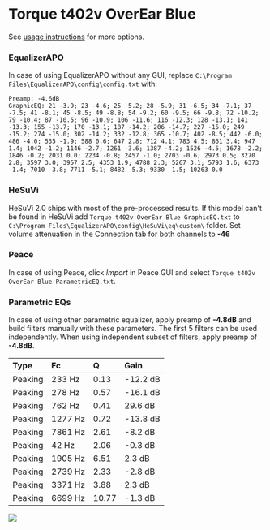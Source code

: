 # Torque t402v OverEar Blue
See [usage instructions](https://github.com/jaakkopasanen/AutoEq#usage) for more options.

### EqualizerAPO
In case of using EqualizerAPO without any GUI, replace `C:\Program Files\EqualizerAPO\config\config.txt`
with:
```
Preamp: -4.6dB
GraphicEQ: 21 -3.9; 23 -4.6; 25 -5.2; 28 -5.9; 31 -6.5; 34 -7.1; 37 -7.5; 41 -8.1; 45 -8.5; 49 -8.8; 54 -9.2; 60 -9.5; 66 -9.8; 72 -10.2; 79 -10.4; 87 -10.5; 96 -10.9; 106 -11.6; 116 -12.3; 128 -13.1; 141 -13.3; 155 -13.7; 170 -13.1; 187 -14.2; 206 -14.7; 227 -15.0; 249 -15.2; 274 -15.0; 302 -14.2; 332 -12.8; 365 -10.7; 402 -8.5; 442 -6.0; 486 -4.0; 535 -1.9; 588 0.6; 647 2.8; 712 4.1; 783 4.5; 861 3.4; 947 1.4; 1042 -1.2; 1146 -2.7; 1261 -3.6; 1387 -4.2; 1526 -4.5; 1678 -2.2; 1846 -0.2; 2031 0.0; 2234 -0.8; 2457 -1.0; 2703 -0.6; 2973 0.5; 3270 2.8; 3597 3.0; 3957 2.5; 4353 1.9; 4788 2.3; 5267 3.1; 5793 1.6; 6373 -1.4; 7010 -3.8; 7711 -5.1; 8482 -5.3; 9330 -1.5; 10263 0.0
```

### HeSuVi
HeSuVi 2.0 ships with most of the pre-processed results. If this model can't be found in HeSuVi add
`Torque t402v OverEar Blue GraphicEQ.txt` to `C:\Program Files\EqualizerAPO\config\HeSuVi\eq\custom\` folder.
Set volume attenuation in the Connection tab for both channels to **-46**

### Peace
In case of using Peace, click *Import* in Peace GUI and select `Torque t402v OverEar Blue ParametricEQ.txt`.

### Parametric EQs
In case of using other parametric equalizer, apply preamp of **-4.8dB** and build filters manually
with these parameters. The first 5 filters can be used independently.
When using independent subset of filters, apply preamp of **-4.8dB**.

| Type    | Fc      |     Q | Gain     |
|:--------|:--------|:------|:---------|
| Peaking | 233 Hz  |  0.13 | -12.2 dB |
| Peaking | 278 Hz  |  0.57 | -16.1 dB |
| Peaking | 762 Hz  |  0.41 | 29.6 dB  |
| Peaking | 1277 Hz |  0.72 | -13.8 dB |
| Peaking | 7861 Hz |  2.61 | -8.2 dB  |
| Peaking | 42 Hz   |  2.06 | -0.3 dB  |
| Peaking | 1905 Hz |  6.51 | 2.3 dB   |
| Peaking | 2739 Hz |  2.33 | -2.8 dB  |
| Peaking | 3371 Hz |  3.88 | 2.3 dB   |
| Peaking | 6699 Hz | 10.77 | -1.3 dB  |

![](https://raw.githubusercontent.com/jaakkopasanen/AutoEq/master/results/innerfidelity/sbaf-serious/Torque%20t402v%20OverEar%20Blue/Torque%20t402v%20OverEar%20Blue.png)